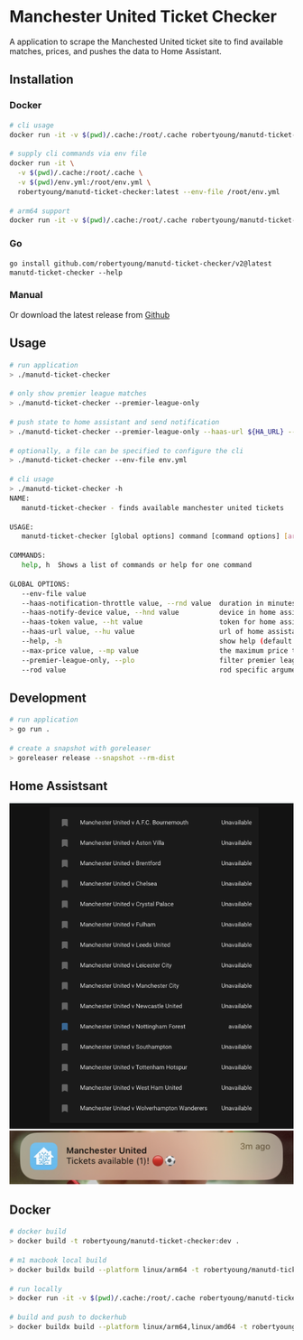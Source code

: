 # Manchester United Ticket Checker

A application to scrape the Manchested United ticket site to find available matches, prices, and pushes the data to Home Assistant.

## Installation 

### Docker

```sh
# cli usage
docker run -it -v $(pwd)/.cache:/root/.cache robertyoung/manutd-ticket-checker:latest --help

# supply cli commands via env file
docker run -it \
  -v $(pwd)/.cache:/root/.cache \
  -v $(pwd)/env.yml:/root/env.yml \
  robertyoung/manutd-ticket-checker:latest --env-file /root/env.yml

# arm64 support
docker run -it -v $(pwd)/.cache:/root/.cache robertyoung/manutd-ticket-checker:latest-arm64 --help
```

### Go

```
go install github.com/robertyoung/manutd-ticket-checker/v2@latest
manutd-ticket-checker --help
```

### Manual 

Or download the latest release from [Github](https://github.com/RobertYoung/manutd-ticket-checker/releases/latest)

## Usage

```sh
# run application
> ./manutd-ticket-checker

# only show premier league matches
> ./manutd-ticket-checker --premier-league-only

# push state to home assistant and send notification
> ./manutd-ticket-checker --premier-league-only --haas-url ${HA_URL} --haas-token ${HA_TOKEN}

# optionally, a file can be specified to configure the cli
> ./manutd-ticket-checker --env-file env.yml

# cli usage
> ./manutd-ticket-checker -h
NAME:
   manutd-ticket-checker - finds available manchester united tickets

USAGE:
   manutd-ticket-checker [global options] command [command options] [arguments...]

COMMANDS:
   help, h  Shows a list of commands or help for one command

GLOBAL OPTIONS:
   --env-file value
   --haas-notification-throttle value, --rnd value  duration in minutes to wait before resending a notification (default: 60)
   --haas-notify-device value, --hnd value          device in home assistant to send the notification to
   --haas-token value, --ht value                   token for home assistant to authenticate to the api
   --haas-url value, --hu value                     url of home assistant to push state and messages to
   --help, -h                                       show help (default: false)
   --max-price value, --mp value                    the maximum price to mark an event as available (default: 100)
   --premier-league-only, --plo                     filter premier league events only (default: false)
   --rod value                                      rod specific arguments, eg. https://go-rod.github.io/#/get-started/README?id=slow-motion-and-visual-trace
```

## Development

```sh
# run application
> go run .

# create a snapshot with goreleaser
> goreleaser release --snapshot --rm-dist
```

## Home Assistsant

![Home Assistant Dashboard Example](/assets/img/haas_dashboard.png "Home Assistant Dashboard Example")
![Home Assistant Notification Example](/assets/img/haas_notification.jpeg "Home Assistant Notification Example")

## Docker

```sh
# docker build
> docker build -t robertyoung/manutd-ticket-checker:dev .

# m1 macbook local build
> docker buildx build --platform linux/arm64 -t robertyoung/manutd-ticket-checker:dev --load .

# run locally
> docker run -it -v $(pwd)/.cache:/root/.cache robertyoung/manutd-ticket-checker:dev

# build and push to dockerhub
> docker buildx build --platform linux/arm64,linux/amd64 -t robertyoung/manutd-ticket-checker:dev --push .
```
